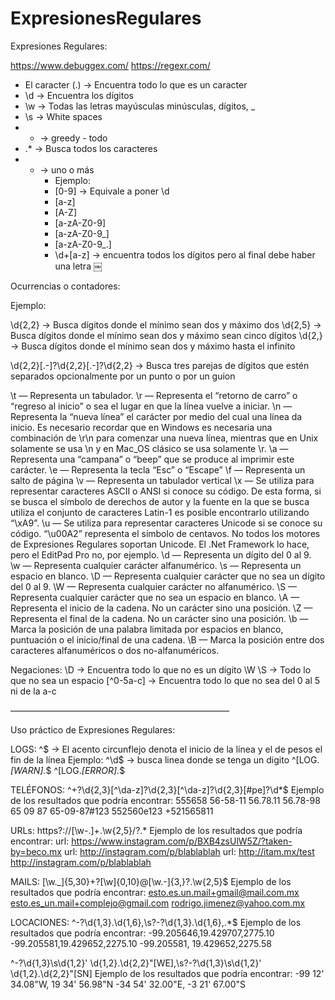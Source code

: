 # ExpresionesRegulares
Expresiones Regulares:

https://www.debuggex.com/
https://regexr.com/

* El caracter (.)  -> Encuentra todo lo que es un caracter
* \d -> Encuentra los dígitos
* \w -> Todas las letras mayúsculas minúsculas, dígitos,  _
* \s -> White spaces
* * -> greedy - todo
* .* -> Busca todos los caracteres
* + -> uno o más 
    * Ejemplo:
    * [0-9] -> Equivale a poner \d
    * [a-z]
    * [A-Z]
    * [a-zA-Z0-9]
    * [a-zA-Z0-9_]
    * [a-zA-Z0-9_\.]
    * \d+[a-z] -> encuentra todos los dígitos pero al final debe haber una letra
￼


Ocurrencias o contadores:

Ejemplo:

\d{2,2} -> Busca dígitos donde el mínimo sean dos y máximo dos 
\d{2,5} -> Busca dígitos donde el mínimo sean dos y máximo sean cinco dígitos 
\d{2,} -> Busca dígitos donde el mínimo sean dos y máximo hasta el infinito

\d{2,2}[\.\-]?\d{2,2}[\.\-]?\d{2,2} -> Busca tres parejas de dígitos que estén separados opcionalmente por un punto o por un guion 

\t — Representa un tabulador.
\r — Representa el “retorno de carro” o “regreso al inicio” o sea el lugar en que la línea vuelve a iniciar.
\n — Representa la “nueva línea” el carácter por medio del cual una línea da inicio. Es necesario recordar que en Windows es necesaria una combinación de \r\n para comenzar una nueva línea, mientras que en Unix solamente se usa \n y en Mac_OS clásico se usa solamente \r.
\a — Representa una “campana” o “beep” que se produce al imprimir este carácter.
\e — Representa la tecla “Esc” o “Escape”
\f — Representa un salto de página
\v — Representa un tabulador vertical
\x — Se utiliza para representar caracteres ASCII o ANSI si conoce su código. De esta forma, si se busca el símbolo de derechos de autor y la fuente en la que se busca utiliza el conjunto de caracteres Latin-1 es posible encontrarlo utilizando “\xA9”.
\u — Se utiliza para representar caracteres Unicode si se conoce su código. “\u00A2” representa el símbolo de centavos. No todos los motores de Expresiones Regulares soportan Unicode. El .Net Framework lo hace, pero el EditPad Pro no, por ejemplo.
\d — Representa un dígito del 0 al 9.
\w — Representa cualquier carácter alfanumérico.
\s — Representa un espacio en blanco.
\D — Representa cualquier carácter que no sea un dígito del 0 al 9.
\W — Representa cualquier carácter no alfanumérico.
\S — Representa cualquier carácter que no sea un espacio en blanco.
\A — Representa el inicio de la cadena. No un carácter sino una posición.
\Z — Representa el final de la cadena. No un carácter sino una posición.
\b — Marca la posición de una palabra limitada por espacios en blanco, puntuación o el inicio/final de una cadena.
\B — Marca la posición entre dos caracteres alfanuméricos o dos no-alfanuméricos.

Negaciones:
\D -> Encuentra todo lo que no es un dígito
\W
\S -> Todo lo que no sea un espacio
[^0-5a-c] -> Encuentra todo lo que no sea del 0 al 5 ni de la a-c



—————————————————————————

Uso práctico de Expresiones Regulares:

LOGS:
^$ ->  El acento circunflejo denota el inicio de la línea y el de pesos el fin de la línea
Ejemplo: ^\d$ -> busca  linea donde se tenga un digito
	        ^\[LOG.*\[WARN\].*$ 
                 ^\[LOG.*\[ERROR\].*$ 

TELÉFONOS:
^\+?\d{2,3}[^\da-z]?\d{2,3}[^\da-z]?\d{2,3}[#pe]?\d*$ 
Ejemplo de los resultados que podría encontrar:
555658
56-58-11
56.78.11
56.78-98
65 09 87
65-09-87#123
552560e123
+521565811

URLs:
https?:\/\/[\w\-\.]+\.\w{2,5}\/?.*
Ejemplo de los resultados que podría encontrar:
url: https://www.instagram.com/p/BXB4zsUlW5Z/?taken-by=beco.mx
url: http://instagram.com/p/blablablah
url: http://itam.mx/test
http://instagram.com/p/blablablah

MAILS:
[\w\._]{5,30}\+?[\w]{0,10}@[\w\.\-]{3,}?\.\w{2,5}$
Ejemplo de los resultados que podría encontrar:
esto.es.un.mail+gmail@mail.com.mx
esto.es_un.mail+complejo@gmail.com
rodrigo.jimenez@yahoo.com.mx

LOCACIONES:
^\-?\d{1,3}\.\d{1,6},\s?\-?\d{1,3}\.\d{1,6},.*$
Ejemplo de los resultados que podría encontrar:
-99.205646,19.429707,2775.10
-99.205581,19.429652,2275.10
-99.205581, 19.429652,2275.58

^\-?\d{1,3}\s\d{1,2}' \d{1,2}\.\d{2,2}"[WE],\s?\-?\d{1,3}\s\d{1,2}' \d{1,2}\.\d{2,2}"[SN]
Ejemplo de los resultados que podría encontrar:
-99 12' 34.08"W, 19 34' 56.98"N
-34 54' 32.00"E, -3 21' 67.00"S




